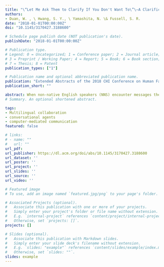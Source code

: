 ```yaml
---
title: "\“Let Me Ask Them to Clarify If You Don't Want To\”\—A Clarification Agent for Nonnative Speakers"
authors:
- Duan, W. , \ Hwang, S. Y., \ Yamashita, N. \& Fussell, S. R.
date: "2018-01-01T00:00:00Z"
doi: "10.1145/3170427.3188600"

# Schedule page publish date (NOT publication's date).
publishDate: "2018-01-01T00:00:00Z"

# Publication type.
# Legend: 0 = Uncategorized; 1 = Conference paper; 2 = Journal article;
# 3 = Preprint / Working Paper; 4 = Report; 5 = Book; 6 = Book section;
# 7 = Thesis; 8 = Patent
publication_types: ["1"]

# Publication name and optional abbreviated publication name.
publication: "Extended Abstracts of the 2018 CHI Conference on Human Factors in Computing Systems - CHI '18"
publication_short: ""

abstract: When non-native English speakers (NNS) encounter messages they do not understand, they are often reluctant to ask native speakers (NS) for clarification. In this paper, we explored whether a conversation agent that asks clarification questions would increase NNS’ willingness to ask questions. We compared two agents: one that asked for clarification about specific message elements and one that asked general clarification questions. NNS and NS rated how disruptive the agent was, the quality of the conversation, and whether they would feel embarrassed to ask their own questions. NNS found both types of agent less disruptive than NS did, but both found the specific agent more disruptive than the generic agent. NS rated the conversations higher in quality than NNS, but there was no effect of agent condition. We discuss potential of using conversational agents to boost NNS’s confidence in conversation.
# Summary. An optional shortened abstract.

tags:
- Multilingual collaboration
- conversational agents
- computer-mediated communication
featured: false

# links:
# - name: ""
#   url: ""
url_pdf: 
url_publisher: https://dl.acm.org/doi/abs/10.1145/3170427.3188600
url_dataset: ''
url_poster: ''
url_project: ''
url_slides: ''
url_source: ''
url_video: ''

# Featured image
# To use, add an image named `featured.jpg/png` to your page's folder. 

# Associated Projects (optional).
#   Associate this publication with one or more of your projects.
#   Simply enter your project's folder or file name without extension.
#   E.g. `internal-project` references `content/project/internal-project/index.md`.
#   Otherwise, set `projects: []`.
projects: []

# Slides (optional).
#   Associate this publication with Markdown slides.
#   Simply enter your slide deck's filename without extension.
#   E.g. `slides: "example"` references `content/slides/example/index.md`.
#   Otherwise, set `slides: ""`.
slides: example
---
```


